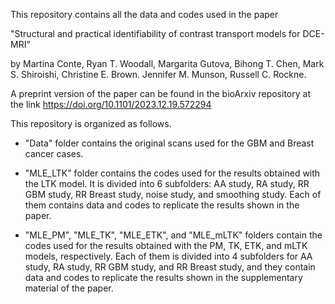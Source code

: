 This repository contains all the data and codes used in the paper

"Structural and practical identifiability of contrast transport models for DCE-MRI" 

by Martina Conte, Ryan T. Woodall, Margarita Gutova, Bihong T. Chen, Mark S. Shiroishi, Christine E. Brown. Jennifer M. Munson, Russell C. Rockne.

A preprint version of the paper can be found in the bioArxiv repository at the link https://doi.org/10.1101/2023.12.19.572294


This repository is organized as follows.

 - "Data" folder contains the original scans used for the GBM and Breast cancer cases.
   
 - "MLE_LTK" folder contains the codes used for the results obtained with the LTK model. It is divided into 6 subfolders: AA study, RA study, RR GBM study, RR Breast study, noise study, and smoothing study. Each of them contains data and codes to replicate the results shown in the paper.

 - "MLE_PM", "MLE_TK", "MLE_ETK", and "MLE_mLTK" folders contain the codes used for the results obtained with the PM, TK, ETK, and mLTK models, respectively. Each of them is divided into 4 subfolders for AA study, RA study, RR GBM study, and RR Breast study, and they contain data and codes to replicate the results shown in the supplementary material of the paper.
